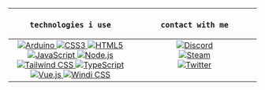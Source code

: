 <table>
	<thead>
		<th>
			<samp><h3>technologies i use</h3></samp>
		</th>
		<th>
			<samp><h3>contact with me</h3></samp>
		</th>
	</thead>
	<tbody>
		<tr>
			<td align="center" valign="top" width="50%">
				<a href="https://www.arduino.cc">
					<img
						alt="Arduino"
						src="https://img.shields.io/badge/Arduino-00979D?style=for-the-badge&logo=arduino&logoColor=white"
					/>
				</a>
				<a href="https://developer.mozilla.org/docs/Web/CSS">
					<img
						alt="CSS3"
						src="https://img.shields.io/badge/CSS3-1572B6?style=for-the-badge&logo=css3&logoColor=white"
					/>
				</a>
				<a href="https://developer.mozilla.org/docs/Web/HTML">
					<img
						alt="HTML5"
						src="https://img.shields.io/badge/HTML5-E34F26?style=for-the-badge&logo=html5&logoColor=white"
					/>
				</a>
				<a href="https://developer.mozilla.org/docs/Web/JavaScript">
					<img
						alt="JavaScript"
						src="https://img.shields.io/badge/JavaScript-323330?style=for-the-badge&logo=javascript&logoColor=F7DF1E"
					/>
				</a>
				<a href="https://nodejs.org">
					<img
						alt="Node.js"
						src="https://img.shields.io/badge/Node.js-6DA55F?style=for-the-badge&logo=node.js&logoColor=white"
					/>
				</a>
				<a href="https://tailwindcss.com">
					<img
						alt="Tailwind CSS"
						src="https://img.shields.io/badge/Tailwind CSS-38B2AC?style=for-the-badge&logo=tailwindcss&logoColor=white"
					/>
				</a>
				<a href="https://www.typescriptlang.org">
					<img
						alt="TypeScript"
						src="https://img.shields.io/badge/TypeScript-007ACC?style=for-the-badge&logo=typescript&logoColor=white"
					/>
				</a>
				<a href="https://vuejs.org">
					<img
						alt="Vue.js"
						src="https://img.shields.io/badge/Vue.js-35495E?style=for-the-badge&logo=vue.js&logoColor=4FC08D"
					/>
				</a>
				<a href="https://windicss.org">
					<img
						alt="Windi CSS"
						src="https://img.shields.io/badge/Windi%20CSS-48B0F1?style=for-the-badge&logo=windicss&logoColor=white"
					/>
				</a>
			</td>
			<td align="center" valign="top" width="50%">
				<a href="https://discord.com/users/349536885749579777">
					<img
						alt="Discord"
						src="https://img.shields.io/badge/omercup%231999-7289DA?style=for-the-badge&logo=discord&logoColor=white"
					/> </a
				><br />
				<a href="https://steamcommunity.com/id/omercup/">
					<img
						alt="Steam"
						src="https://img.shields.io/badge/omercup-000000?style=for-the-badge&logo=steam&logoColor=white"
					/> </a
				><br />
				<a href="https://twitter.com/heisomercup">
					<img
						alt="Twitter"
						src="https://img.shields.io/badge/@heisomercup-1DA1F2?style=for-the-badge&logo=twitter&logoColor=white"
					/>
				</a>
			</td>
		</tr>
	</tbody>
</table>
